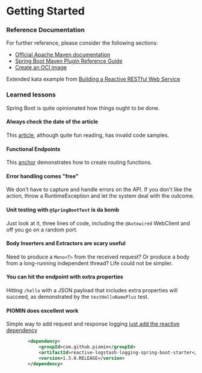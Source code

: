 # Getting Started

### Reference Documentation

For further reference, please consider the following sections:

* [Official Apache Maven documentation](https://maven.apache.org/guides/index.html)
* [Spring Boot Maven Plugin Reference Guide](https://docs.spring.io/spring-boot/docs/2.5.4/maven-plugin/reference/html/)
* [Create an OCI image](https://docs.spring.io/spring-boot/docs/2.5.4/maven-plugin/reference/html/#build-image)

Extended kata example
from [Building a Reactive RESTful Web Service](https://spring.io/guides/gs/reactive-rest-service/#scratch)

### Learned lessons

Spring Boot is quite opinionated how things ought to be done.

#### Always check the date of the article

This [article](https://spring.io/blog/2016/09/22/new-in-spring-5-functional-web-framework), although quite fun reading,
has invalid code samples.

#### Functional Endpoints

This [anchor](https://docs.spring.io/spring-framework/docs/current/reference/html/web-reactive.html#webflux-fn)
demonstrates how to create routing functions.

#### Error handling comes "free"

We don't have to capture and handle errors on the API. If you don't like the action, throw a RuntimeException and let
the system deal with the outcome.

#### Unit testing with `@SpringBootTest` is da bomb

Just look at it, three lines of code, including the `@Autowired` WebClient and off you go on a random port.

#### Body Inserters and Extractors are scary useful

Need to produce a `Mono<T>` from the received request? Or produce a body from a long-running independent thread? Life
could not be simpler.

#### You can hit the endpoint with extra properties

Hitting `/hello` with a JSON payload that includes extra properties will succeed, as demonstrated by
the `testHelloNamePlus` test.

#### PIOMIN does excellent work

Simple way to add request and response
logging [just add the reactive dependency](https://piotrminkowski.com/2019/10/15/reactive-logging-with-spring-webflux-and-logstash/)
```xml
        <dependency>
            <groupId>com.github.piomin</groupId>
            <artifactId>reactive-logstash-logging-spring-boot-starter</artifactId>
            <version>1.3.0.RELEASE</version>
        </dependency>
```